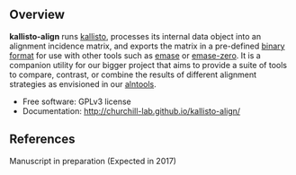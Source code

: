 Overview
--------
**kallisto-align** runs [kallisto](http://pachterlab.github.io/kallisto/), processes its internal data object into an alignment incidence matrix, and exports the matrix in a pre-defined [binary format](https://github.com/churchill-lab/kallisto-align/blob/gh-pages/assets/images/emase_binary_format.jpg) for use with other tools such as [emase](https://github.com/churchill-lab/emase) or [emase-zero](https://churchill-lab.github.io/emase-zero). It is a companion utility for our bigger project that aims to provide a suite of tools to compare, contrast, or combine the results of different alignment strategies as envisioned in our [alntools](https://churchill-lab.github.io/alntools).

* Free software: GPLv3 license
* Documentation: http://churchill-lab.github.io/kallisto-align/


References
----------

Manuscript in preparation (Expected in 2017)
